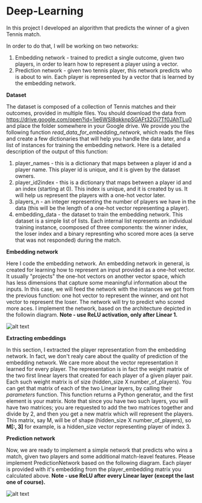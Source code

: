 # Deep-Learning

In this project I developed an algorithm that predicts the winner of a given Tennis match.

In order to do that, I will be working on two networks:

1. Embedding network - trained to predict a single outcome, given two players, in order to learn how to represent a player using a vector.
2. Prediction network - given two tennis player, this network predicts who is about to win. Each player is represented by a vector that is learned by the embedding network.




**Dataset**

The dataset is composed of a collection of Tennis matches and their outcomes, provided in multiple files. You should download the data from https://drive.google.com/open?id=1ie6WSl8qkknpSGAFt32Gj7Tf0JAhTLu0 and place the folder somewhere in your Google drive. We provide you the following function *read_data_for_embedding_network*, which reads the files and create a few dictionaries that will help you handle the data later, and a list of instances for training the embedding network. Here is a detailed description of the output of this function:

1. player_names - this is a dictionary that maps between a player id and a player name. This player id is unique, and it is given by the dataset owners.
2. player_id2index - this is a dictionary that maps between a player id and an index (starting at 0). This index is unique, and it is created by us. It will help us represent the players with a one-hot vector later.
3. players_n - an integer representing the number of players we have in the data (this will be the length of a one-hot vector representing a player).
4. embedding_data - the dataset to train the embedding network. This dataset is a simple list of lists. Each internal list represents an individual training instance, coomposed of three components: the winner index, the loser index and a binary represnting who scored more aces (a serve that was not responded) during the match.


**Embedding network**

Here I code the embedding network. An embedding network in general, is created for learning how to represent an input provided as a one-hot vector. It usually "projects" the one-hot vectors on another vector space, which has less dimensions that capture some meaningful information about the inputs. In this case, we will feed the network with the instances we got from the previous function: one hot vector to represent the winner, and ont hot vector to represent the loser. The network will try to predict who scored more aces. I  implement the network, based on the architecture depicted in the followin diagram. **Note - use ReLU activation, only after Linear 1.**


![alt text](https://docs.google.com/drawings/d/e/2PACX-1vRp5PeqjF_W-gQmpjcY32hx4n5kWKsySdvLr3avz-bc0kodQbSlvNFuTBX6lcLzS6eS1nwjW0IdVCTY/pub?w=960&h=720)


**Extracting embeddings**

In this section, I extracted the player representation from the embedding network. In fact, we don't realy care about the quality of prediction of the embedding network. We care more about the vector representation it learned for every player. The representation is in fact the weight matrix of the two first linear layers that created for each player of a given player pair. Each such weight matrix is of size (hidden_size X number_of_players). You can get that matrix of each of the two Linear layers, by calling their *parameters* function. This function returns a Python generator, and the first element is your matrix. Note that since you have two such layers, you will have two matrices; you are requested to add the two matrices together and divide by 2, and then you get a new matrix which will represent the players. This matrix, say M, will be of shape (hidden_size X number_of_players), so **M[:, 3]** for example, is a hidden_size vector representing player of index 3.



**Prediction network**

Now, we are ready to implement a simple network that predicts who wins a match, given two players and some additional match-leavel features. Please implement PredictionNetwork based on the following diagram. Each player is provided with it's embedding from the player_embedding matrix you calculated above. **Note - use ReLU after every Linear layer (except the last one of course).**

![alt text](https://docs.google.com/drawings/d/e/2PACX-1vTCAlmaool-UQ9be8wSdjjgOq0VaCiYsXwsHw0HDxZRXTkp6vBm08Ma8sQha-cKDjjeZhfzY2qT8if8/pub?w=960&h=720)
